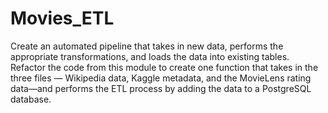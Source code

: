 # Movies_ETL
Create an automated pipeline that takes in new data, performs the appropriate transformations, and loads the data into existing tables. Refactor the code from this module to create one function that takes in the three files — Wikipedia data, Kaggle metadata, and the MovieLens rating data—and performs the ETL process by adding the data to a PostgreSQL database.
